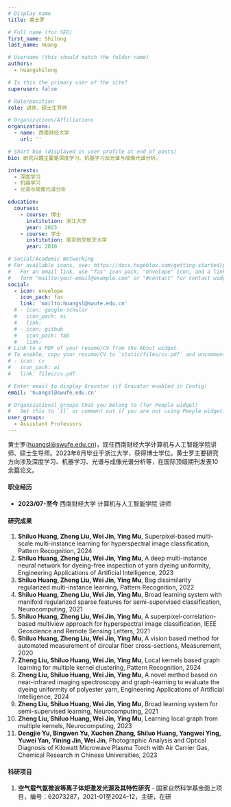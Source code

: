 ```yaml
---
# Display name
title: 黄士罗

# Full name (for SEO)
first_name: Shilong
last_name: Huang

# Username (this should match the folder name)
authors:
  - huangshilong

# Is this the primary user of the site?
superuser: false

# Role/position
role: 讲师，硕士生导师

# Organizations/Affiliations
organizations:
  - name: 西南财经大学
    url: ''

# Short bio (displayed in user profile at end of posts)
bio: 研究兴趣主要是深度学习、机器学习及光谱与成像光谱分析。

interests:
  - 深度学习
  - 机器学习
  - 光谱与成像光谱分析

education:
  courses:
    - course: 博士
      institution: 浙江大学
      year: 2023 
    - course: 学士
      institution: 南京航空航天大学
      year: 2018

# Social/Academic Networking
# For available icons, see: https://docs.hugoblox.com/getting-started/page-builder/#icons
#   For an email link, use "fas" icon pack, "envelope" icon, and a link in the
#   form "mailto:your-email@example.com" or "#contact" for contact widget.
social:
  - icon: envelope
    icon_pack: fas
    link: 'mailto:huangsl@swufe.edu.cn'
  # - icon: google-scholar
  #   icon_pack: ai
  #   link: 
  # - icon: github
  #   icon_pack: fab
  #   link: 
# Link to a PDF of your resume/CV from the About widget.
# To enable, copy your resume/CV to `static/files/cv.pdf` and uncomment the lines below.
# - icon: cv
#   icon_pack: ai
#   link: files/cv.pdf

# Enter email to display Gravatar (if Gravatar enabled in Config)
email: 'huangsl@swufe.edu.cn'

# Organizational groups that you belong to (for People widget)
#   Set this to `[]` or comment out if you are not using People widget.
user_groups:
  - Assistant Professors
---
```


黄士罗(huangsl@swufe.edu.cn)，现任西南财经大学计算机与人工智能学院讲师、硕士生导师。2023年6月毕业于浙江大学，获得博士学位。黄士罗主要研究方向涉及深度学习、机器学习、光谱与成像光谱分析等，在国际顶级期刊发表10余篇论文。



#### 职业经历
- **2023/07-至今** 西南财经大学 计算机与人工智能学院 讲师


#### 研究成果
1. **Shiluo Huang, Zheng Liu, Wei Jin, Ying Mu**, Superpixel-based multi-scale multi-instance learning for hyperspectral image classification, Pattern Recognition, 2024
2. **Shiluo Huang, Zheng Liu, Wei Jin, Ying Mu**, A deep multi-instance neural network for dyeing-free inspection of yarn dyeing uniformity, Engineering Applications of Artificial Intelligence, 2023
3. **Shiluo Huang, Zheng Liu, Wei Jin, Ying Mu**, Bag dissimilarity regularized multi-instance learning, Pattern Recognition, 2022
4. **Shiluo Huang, Zheng Liu, Wei Jin, Ying Mu**, Broad learning system with manifold regularized sparse features for semi-supervised classification, Neurocomputing, 2021
5. **Shiluo Huang, Zheng Liu, Wei Jin, Ying Mu**, A superpixel-correlation-based multiview approach for hyperspectral image classification, IEEE Geoscience and Remote Sensing Letters, 2021
6. **Shiluo Huang, Zheng Liu, Wei Jin, Ying Mu**, A vision based method for automated measurement of circular fiber cross-sections, Measurement, 2020
7. **Zheng Liu, Shiluo Huang, Wei Jin, Ying Mu**, Local kernels based graph learning for multiple kernel clustering, Pattern Recognition, 2024
8. **Zheng Liu, Shiluo Huang, Wei Jin, Ying Mu**, A novel method based on near-infrared imaging spectroscopy and graph-learning to evaluate the dyeing uniformity of polyester yarn, Engineering Applications of Artificial Intelligence, 2024
9. **Zheng Liu, Shiluo Huang, Wei Jin, Ying Mu**, Broad learning system for semi-supervised learning, Neurocomputing, 2021
10. **Zheng Liu, Shiluo Huang, Wei Jin, Ying Mu**, Learning local graph from multiple kernels, Neurocomputing, 2023
11. **Dengjie Yu, Bingwen Yu, Xuchen Zhang, Shiluo Huang, Yangwei Ying, Yuwei Yan, Yining Jin, Wei Jin**, Photographic Analysis and Optical Diagnosis of Kilowatt Microwave Plasma Torch with Air Carrier Gas, Chemical Research in Chinese Universities, 2023


#### 科研项目
1. **空气载气氩微波等离子体炬激发光源及其特性研究** - 国家自然科学基金面上项目，编号：62073287，2021-01至2024-12，主研，在研